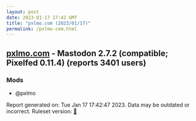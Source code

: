```yaml
---
layout: post
date: 2023-01-17 17:42 GMT
title: "pxlmo.com (2023/01/17)"
permalink: /pxlmo-com.html
---
```


## [pxlmo.com](https://pxlmo.com) - Mastodon 2.7.2 (compatible; Pixelfed 0.11.4) (reports 3401 users)

### Mods
 * @pxlmo

Report generated on: Tue Jan 17 17:42:47 2023. Data may be outdated or incorrect.
Ruleset version: [🧁](/version-cupcake)

